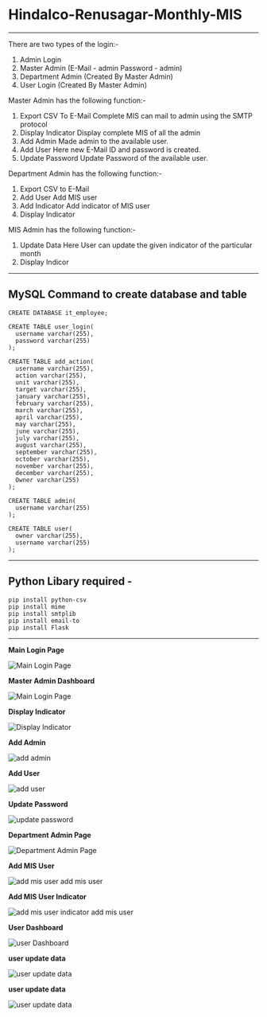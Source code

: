 # Hindalco-Renusagar-Monthly-MIS

------------


There are two types of the login:-
1. Admin Login
1. Master Admin (E-Mail - admin Password - admin)
1. Department Admin (Created By Master Admin)
1. User Login (Created By Master Admin)

Master Admin has the following function:-
1. Export CSV To E-Mail 
Complete MIS can mail to admin using the SMTP protocol
1. Display Indicator 
Display complete MIS of all the admin
1. Add Admin 
Made admin to the available user.
1. Add User 
Here new E-Mail ID and password is created.
1. Update Password
Update Password of the available user.

Department Admin has the following function:-
1. Export CSV to E-Mail
1. Add User
Add MIS user
1. Add Indicator
Add indicator of MIS user
1. Display Indicator

MIS Admin has the following function:-
1. Update Data
Here User can update the given indicator of the particular month
1. Display Indicor

------------



MySQL Command to create database and table
-------------

    CREATE DATABASE it_employee;
    
    CREATE TABLE user_login(
      username varchar(255),
      password varchar(255)
    );
    
    CREATE TABLE add_action(
      username varchar(255),
      action varchar(255),
      unit varchar(255),
      target varchar(255),
      january varchar(255),
      february varchar(255),
      march varchar(255),
      april varchar(255),
      may varchar(255),
      june varchar(255),
      july varchar(255),
      august varchar(255),
      september varchar(255),
      october varchar(255),
      november varchar(255),
      december varchar(255),
      Owner varchar(255)
    );
    
    CREATE TABLE admin(
      username varchar(255)
    );
    
    CREATE TABLE user(
      owner varchar(255),
      username varchar(255) 
    );
-------------
Python Libary required -
-------------
    pip install python-csv
    pip install mime
    pip install smtplib
    pip install email-to
    pip install Flask
-------------
**Main Login Page**

![Main Login Page](/image/Main%20Login%20Page.jpg "Main Login Page")

**Master Admin Dashboard**

![Main Login Page](/image/Master%20Admin%20Dashboard.jpg "Master Admin Dashboard")

**Display Indicator**

![Display Indicator](/image/Display%20Indicator.jpg "Display Indicator")

**Add Admin**

![add admin](/image/add%20admin.jpg "add admin")

**Add User**

![add user](/image/add%20user.jpg "add user")

**Update Password**

![update password](/image/update%20password.jpg "update password")

**Department Admin Page**

![Department Admin Page](/image/Department%20Admin%20Page.jpg "Department Admin Page")

**Add MIS User**

![add mis user](/image/add%20mis%20user.jpg "add mis user")
add mis user

**Add MIS User Indicator**

![add mis user indicator](/image/add%20mis%20user%20indicator.jpg "add mis user indicator")
add mis user

**User Dashboard**

![user Dashboard](/image/user%20Dashboard.jpg "user Dashboard")

**user update data**

![user update data](/image/user%20update%20data%201.jpg "user update data")

**user update data**

![user update data](/image/user%20update%20data%202.jpg "user update data")

